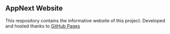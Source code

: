 ## AppNext Website

This respository contains the informative website of this project. Developed and hosted thanks to [GitHub Pages](https://pages.github.com)
